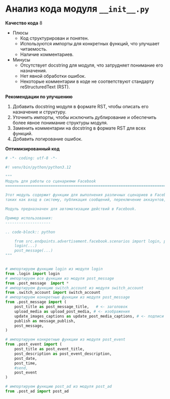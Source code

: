 # Анализ кода модуля `__init__.py`

**Качество кода**
8
- Плюсы
    - Код структурирован и понятен.
    - Используются импорты для конкретных функций, что улучшает читаемость.
    - Наличие комментариев.
- Минусы
    - Отсутствует docstring для модуля, что затрудняет понимание его назначения.
    - Нет явной обработки ошибок.
    - Некоторые комментарии в коде не соответствуют стандарту reStructuredText (RST).

**Рекомендации по улучшению**

1.  Добавить docstring модуля в формате RST, чтобы описать его назначение и структуру.
2.  Уточнить импорты, чтобы исключить дублирование и обеспечить более явное понимание структуры модуля.
3.  Заменить комментарии на docstring в формате RST для всех функций.
4.  Добавить логирование ошибок.

**Оптимизированный код**

```python
# -*- coding: utf-8 -*-

#! venv/bin/python/python3.12

"""
Модуль для работы со сценариями Facebook
=========================================================================================

Этот модуль содержит функции для выполнения различных сценариев в Facebook,
таких как вход в систему, публикация сообщений, переключение аккаунтов, публикация мероприятий и рекламы.

Модуль предназначен для автоматизации действий в Facebook.

Пример использования:
--------------------

.. code-block:: python

    from src.endpoints.advertisement.facebook.scenarios import login, post_message
    login(...)
    post_message(...)
"""


# импортируем функцию login из модуля login
from .login import login
# импортируем все функции из модуля post_message
from .post_message  import *
# импортируем функцию switch_account из модуля switch_account
from .switch_account import switch_account
# импортируем конкретные функции из модуля post_message
from .post_message import (
    post_title as post_message_title,   # <- заголовок
    upload_media as upload_post_media, # <- изображения
    update_images_captions as update_post_media_captions, # <- подписи к изображениям
    publish as message_publish,
    post_message,
)

# импортируем конкретные функции из модуля post_event
from .post_event import (
    post_title as post_event_title,
    post_description as post_event_description,
    post_date,
    post_time,
    #send,
    post_event
)

# импортируем функцию post_ad из модуля post_ad
from .post_ad import post_ad
```
